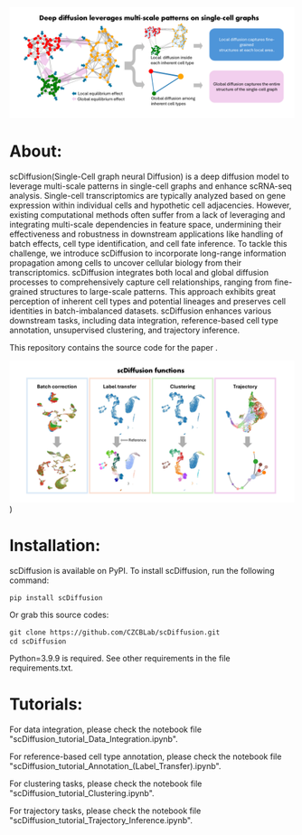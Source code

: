 ![scDiffusion](https://raw.githubusercontent.com/CZCBLab/scDiffusion/refs/heads/main/scDiffusion_arc_1.png)
# About:

scDiffusion(Single-Cell graph neural Diffusion) is a deep diffusion model to leverage multi-scale patterns in single-cell graphs and enhance scRNA-seq analysis. Single-cell transcriptomics are typically analyzed based on gene expression within individual cells and hypothetic cell adjacencies. However, existing computational methods often suffer from a lack of leveraging and integrating multi-scale dependencies in feature space, undermining their effectiveness and robustness in downstream applications like handling of batch effects, cell type identification, and cell fate inference. To tackle this challenge, we introduce scDiffusion to incorporate long-range information propagation among cells to uncover cellular biology from their transcriptomics. scDiffusion integrates both local and global diffusion processes to comprehensively capture cell relationships, ranging from fine-grained structures to large-scale patterns. This approach exhibits great perception of inherent cell types and potential lineages and preserves cell identities in batch-imbalanced datasets. scDiffusion enhances various downstream tasks, including data integration, reference-based cell type annotation, unsupervised clustering, and trajectory inference.

This repository contains the source code for the paper .

![scDiffusion](https://raw.githubusercontent.com/CZCBLab/scDiffusion/refs/heads/main/scDiffusion_arc_2.png))

# Installation:

scDiffusion is available on PyPI. To install scDiffusion, run the following command:
```
pip install scDiffusion
```
Or grab this source codes:
```
git clone https://github.com/CZCBLab/scDiffusion.git
cd scDiffusion
```
Python=3.9.9 is required. See other requirements in the file requirements.txt.

# Tutorials:

For data integration, please check the notebook file "scDiffusion_tutorial_Data_Integration.ipynb".

For reference-based cell type annotation, please check the notebook file "scDiffusion_tutorial_Annotation_(Label_Transfer).ipynb".

For clustering tasks, please check the notebook file "scDiffusion_tutorial_Clustering.ipynb".

For trajectory tasks, please check the notebook file "scDiffusion_tutorial_Trajectory_Inference.ipynb".
